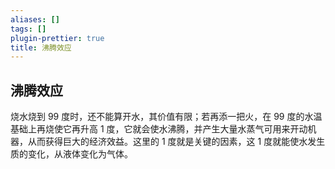 ```yaml
---
aliases: []
tags: []
plugin-prettier: true
title: 沸腾效应
---
```


## 沸腾效应

烧水烧到 99 度时，还不能算开水，其价值有限；若再添一把火，在 99 度的水温基础上再烧使它再升高 1 度，它就会使水沸腾，并产生大量水蒸气可用来开动机器，从而获得巨大的经济效益。这里的 1 度就是关键的因素，这 1 度就能使水发生质的变化，从液体变化为气体。

